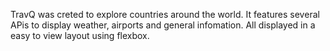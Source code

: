 TravQ was creted to explore countries around the world. It features several APis to display weather, airports and general infomation. All displayed in a easy to view layout using flexbox. 
